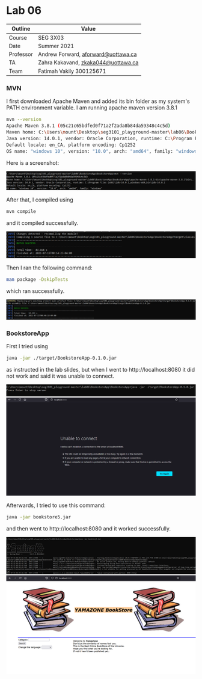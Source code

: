 # Lab 06
| Outline | Value |
| --- | --- |
| Course | SEG 3X03 |
| Date | Summer 2021 |
| Professor | Andrew Forward, aforward@uottawa.ca |
| TA | Zahra Kakavand, zkaka044@uottawa.ca|
| Team | Fatimah Vakily 300125671 |

### MVN
I first downloaded Apache Maven and added its bin folder as my system's PATH  environment variable.
I am running apache maven version 3.8.1

```bash
mvn --version
Apache Maven 3.8.1 (05c21c65bdfed0f71a2f2ada8b84da59348c4c5d)
Maven home: C:\Users\mount\Desktop\seg3101_playground-master\lab06\BookstoreApp\BookstoreApp\apache-maven-3.8.1-bin\apache-maven-3.8.1\bin\..
Java version: 14.0.1, vendor: Oracle Corporation, runtime: C:\Program Files (x86)\jdk-14.0.1_windows-x64_bin\jdk-14.0.1
Default locale: en_CA, platform encoding: Cp1252
OS name: "windows 10", version: "10.0", arch: "amd64", family: "windows"
```

Here is a screenshot:

![MVN version](BookstoreApp/BookstoreApp/assets/screenshot1.PNG)


After that, I compiled using
```bash
mvn compile
```
and it compiled successfully.

![MVN compiled](BookstoreApp/BookstoreApp/assets/screenshot2.PNG)

Then I ran the following command:
```bash
man package -DskipTests
```
which ran successfully.

![MVN DskipTests](BookstoreApp/BookstoreApp/assets/screenshot3.PNG)


### BookstoreApp

First I tried using

```bash
java -jar ./target/BookstoreApp-0.1.0.jar
```
as instructed in the lab slides, but when I went to http://localhost:8080 it did not work and said it was unable to connect.

![BookstoreApp jar fail](BookstoreApp/BookstoreApp/assets/screenshot4.PNG)
![BookstoreApp jar fail](BookstoreApp/BookstoreApp/assets/screenshot5.PNG)


Afterwards, I tried to use this command:

```bash
java -jar bookstore5.jar
```

and then went to http://localhost:8080 and it worked successfully.

![BookstoreApp jar success](BookstoreApp/BookstoreApp/assets/screenshot6.PNG)
![BookstoreApp jar success](BookstoreApp/BookstoreApp/assets/screenshot7.PNG)
